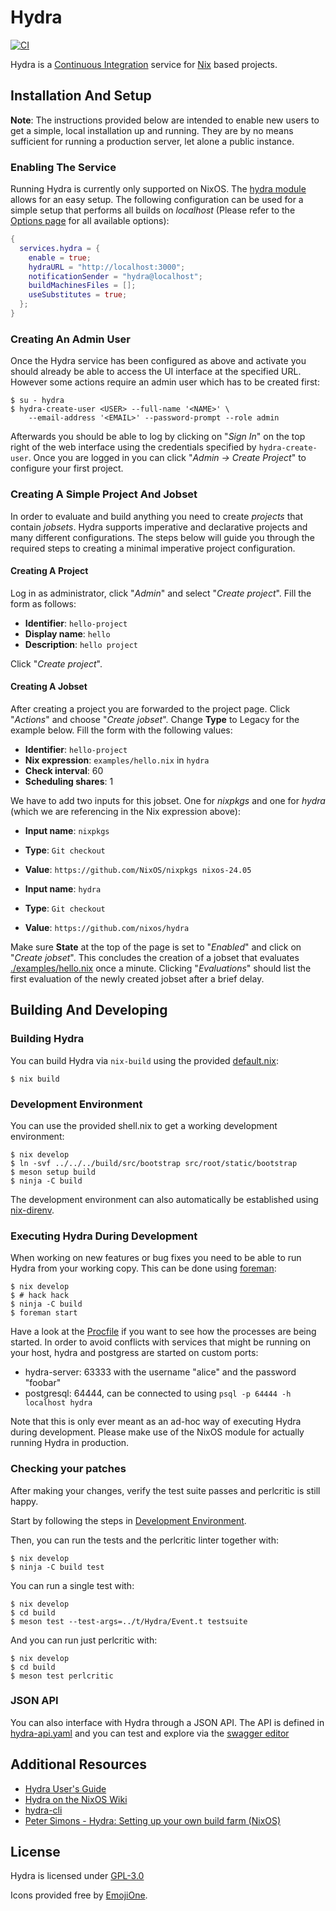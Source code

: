 # Hydra

[![CI](https://github.com/NixOS/hydra/workflows/Test/badge.svg)](https://github.com/NixOS/hydra/actions)

Hydra is a [Continuous Integration](https://en.wikipedia.org/wiki/Continuous_integration) service for [Nix](https://nixos.org/nix) based projects.

## Installation And Setup

**Note**: The instructions provided below are intended to enable new users to get a simple, local installation up and running. They are by no means sufficient for running a production server, let alone a public instance.

### Enabling The Service
Running Hydra is currently only supported on NixOS. The [hydra module](https://github.com/NixOS/nixpkgs/blob/release-20.03/nixos/modules/services/continuous-integration/hydra/default.nix) allows for an easy setup. The following configuration can be used for a simple setup that performs all builds on _localhost_ (Please refer to the [Options page](https://nixos.org/nixos/options.html#services.hydra) for all available options):

```nix
{
  services.hydra = {
    enable = true;
    hydraURL = "http://localhost:3000";
    notificationSender = "hydra@localhost";
    buildMachinesFiles = [];
    useSubstitutes = true;
  };
}
```
### Creating An Admin User
Once the Hydra service has been configured as above and activate you should already be able to access the UI interface at the specified URL. However some actions require an admin user which has to be created first:

```
$ su - hydra
$ hydra-create-user <USER> --full-name '<NAME>' \
    --email-address '<EMAIL>' --password-prompt --role admin
```

Afterwards you should be able to log by clicking on "_Sign In_" on the top right of the web interface using the credentials specified by `hydra-create-user`. Once you are logged in you can click "_Admin -> Create Project_" to configure your first project.

### Creating A Simple Project And Jobset
In order to evaluate and build anything you need to create _projects_ that contain _jobsets_. Hydra supports imperative and declarative projects and many different configurations. The steps below will guide you through the required steps to creating a minimal imperative project configuration.

#### Creating A Project
Log in as administrator, click "_Admin_" and select "_Create project_". Fill the form as follows:

- **Identifier**: `hello-project`
- **Display name**: `hello`
- **Description**: `hello project`

Click "_Create project_".

#### Creating A Jobset
After creating a project you are forwarded to the project page. Click "_Actions_" and choose "_Create jobset_". Change **Type** to Legacy for the example below. Fill the form with the following values:

- **Identifier**: `hello-project`
- **Nix expression**: `examples/hello.nix` in `hydra`
- **Check interval**: 60
- **Scheduling shares**: 1

We have to add two inputs for this jobset. One for _nixpkgs_ and one for _hydra_ (which we are referencing in the Nix expression above):

- **Input name**: `nixpkgs`
- **Type**: `Git checkout`
- **Value**: `https://github.com/NixOS/nixpkgs nixos-24.05`

- **Input name**: `hydra`
- **Type**: `Git checkout`
- **Value**: `https://github.com/nixos/hydra`

Make sure **State** at the top of the page is set to "_Enabled_" and click on "_Create jobset_". This concludes the creation of a jobset that evaluates [./examples/hello.nix](./examples/hello.nix) once a minute. Clicking "_Evaluations_" should list the first evaluation of the newly created jobset after a brief delay.

## Building And Developing

### Building Hydra

You can build Hydra via `nix-build` using the provided [default.nix](./default.nix):

```
$ nix build
```

### Development Environment

You can use the provided shell.nix to get a working development environment:
```
$ nix develop
$ ln -svf ../../../build/src/bootstrap src/root/static/bootstrap
$ meson setup build
$ ninja -C build
```

The development environment can also automatically be established using [nix-direnv](https://github.com/nix-community/nix-direnv).

### Executing Hydra During Development

When working on new features or bug fixes you need to be able to run Hydra from your working copy. This
can be done using [foreman](https://github.com/ddollar/foreman):

```
$ nix develop
$ # hack hack
$ ninja -C build
$ foreman start
```

Have a look at the [Procfile](./Procfile) if you want to see how the processes are being started. In order to avoid
conflicts with services that might be running on your host, hydra and postgress are started on custom ports:

- hydra-server: 63333 with the username "alice" and the password "foobar"
- postgresql: 64444, can be connected to using `psql -p 64444 -h localhost hydra`

Note that this is only ever meant as an ad-hoc way of executing Hydra during development. Please make use of the
NixOS module for actually running Hydra in production.

### Checking your patches

After making your changes, verify the test suite passes and perlcritic is still happy.

Start by following the steps in [Development Environment](#development-environment).

Then, you can run the tests and the perlcritic linter together with:

```console
$ nix develop
$ ninja -C build test
```

You can run a single test with:

```
$ nix develop
$ cd build
$ meson test --test-args=../t/Hydra/Event.t testsuite
```

And you can run just perlcritic with:

```
$ nix develop
$ cd build
$ meson test perlcritic
```

### JSON API

You can also interface with Hydra through a JSON API. The API is defined in [hydra-api.yaml](./hydra-api.yaml) and you can test and explore via the [swagger editor](https://editor.swagger.io/?url=https://raw.githubusercontent.com/NixOS/hydra/master/hydra-api.yaml)

## Additional Resources

- [Hydra User's Guide](https://nixos.org/hydra/manual/)
- [Hydra on the NixOS Wiki](https://wiki.nixos.org/wiki/Hydra)
- [hydra-cli](https://github.com/nlewo/hydra-cli)
- [Peter Simons - Hydra: Setting up your own build farm (NixOS)](https://www.youtube.com/watch?v=RXV0Y5Bn-QQ)

## License
Hydra is licensed under [GPL-3.0](./COPYING)

Icons provided free by [EmojiOne](http://emojione.com).
